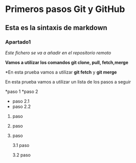 # Primeros pasos Git y GitHub
## Esta es la sintaxis de markdown
### Apartado1

*Este fichero se va a añadir en el repositorio remoto*

**Vamos a utilizar los comandos git clone, pull, fetch,merge**


*En esta prueba vamos a utilizar **git fetch** y **git merge**

En esta prueba vamos a utilizar un lista de los pasos a seguir

*paso 1
*paso 2
*  paso 2.1
*  paso 2.2

1. paso
2. paso
3. paso


   3.1 paso

   3.2 paso
